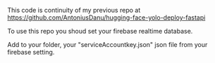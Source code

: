 This code is continuity of my previous repo at https://github.com/AntoniusDanu/hugging-face-yolo-deploy-fastapi

To use this repo you shoud set your firebase realtime database.

Add to your folder, your "serviceAccountkey.json" json file from your firebase setting.

